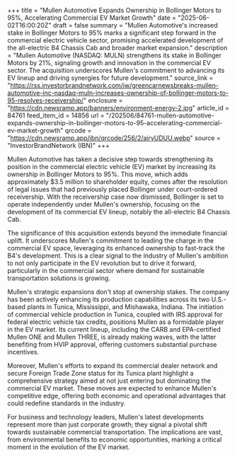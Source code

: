 +++
title = "Mullen Automotive Expands Ownership in Bollinger Motors to 95%, Accelerating Commercial EV Market Growth"
date = "2025-06-02T16:00:20Z"
draft = false
summary = "Mullen Automotive's increased stake in Bollinger Motors to 95% marks a significant step forward in the commercial electric vehicle sector, promising accelerated development of the all-electric B4 Chassis Cab and broader market expansion."
description = "Mullen Automotive (NASDAQ: MULN) strengthens its stake in Bollinger Motors by 21%, signaling growth and innovation in the commercial EV sector. The acquisition underscores Mullen's commitment to advancing its EV lineup and driving synergies for future development."
source_link = "https://rss.investorbrandnetwork.com/iw/greencarnewsbreaks-mullen-automotive-inc-nasdaq-muln-increases-ownership-of-bollinger-motors-to-95-resolves-receivership/"
enclosure = "https://cdn.newsramp.app/banners/environment-energy-2.jpg"
article_id = 84761
feed_item_id = 14856
url = "/202506/84761-mullen-automotive-expands-ownership-in-bollinger-motors-to-95-accelerating-commercial-ev-market-growth"
qrcode = "https://cdn.newsramp.app/ibn/qrcode/256/2/airyUDUU.webp"
source = "InvestorBrandNetwork (IBN)"
+++

<p>Mullen Automotive has taken a decisive step towards strengthening its position in the commercial electric vehicle (EV) market by increasing its ownership in Bollinger Motors to 95%. This move, which adds approximately $3.5 million to shareholder equity, comes after the resolution of legal issues that had previously placed Bollinger under court-ordered receivership. With the receivership case now dismissed, Bollinger is set to operate independently under Mullen's ownership, focusing on the development of its commercial EV lineup, notably the all-electric B4 Chassis Cab.</p><p>The significance of this acquisition extends beyond the immediate financial uplift. It underscores Mullen's commitment to leading the charge in the commercial EV space, leveraging its enhanced ownership to fast-track the B4's development. This is a clear signal to the industry of Mullen's ambition to not only participate in the EV revolution but to drive it forward, particularly in the commercial sector where demand for sustainable transportation solutions is growing.</p><p>Mullen's strategic expansions don't stop at ownership stakes. The company has been actively enhancing its production capabilities across its two U.S.-based plants in Tunica, Mississippi, and Mishawaka, Indiana. The initiation of commercial vehicle production in Tunica, coupled with IRS approval for federal electric vehicle tax credits, positions Mullen as a formidable player in the EV market. Its current lineup, including the CARB and EPA-certified Mullen ONE and Mullen THREE, is already making waves, with the latter benefiting from HVIP approval, offering customers substantial purchase incentives.</p><p>Moreover, Mullen's efforts to expand its commercial dealer network and secure Foreign Trade Zone status for its Tunica plant highlight a comprehensive strategy aimed at not just entering but dominating the commercial EV market. These moves are expected to enhance Mullen's competitive edge, offering both economic and operational advantages that could redefine standards in the industry.</p><p>For business and technology leaders, Mullen's latest developments represent more than just corporate growth; they signal a pivotal shift towards sustainable commercial transportation. The implications are vast, from environmental benefits to economic opportunities, marking a critical moment in the evolution of the EV market.</p>